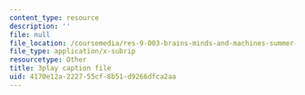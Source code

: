 ```yaml
---
content_type: resource
description: ''
file: null
file_location: /coursemedia/res-9-003-brains-minds-and-machines-summer-course-summer-2015/4170e12a222755cf8b51d9266dfca2aa_hfryF7_QU2c.vtt
file_type: application/x-subrip
resourcetype: Other
title: 3play caption file
uid: 4170e12a-2227-55cf-8b51-d9266dfca2aa
---
```

